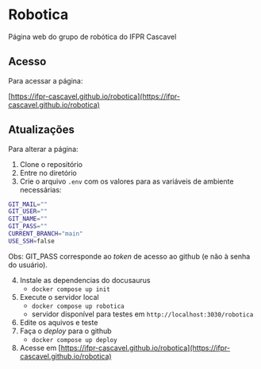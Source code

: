 # Robotica
Página web do grupo de robótica do IFPR Cascavel

## Acesso

Para acessar a página:

[https://ifpr-cascavel.github.io/robotica](https://ifpr-cascavel.github.io/robotica)

## Atualizações

Para alterar a página:

1. Clone o repositório
2. Entre no diretório
3. Crie o arquivo `.env` com os valores para as variáveis de ambiente necessárias:
```bash
GIT_MAIL=""
GIT_USER=""
GIT_NAME=""
GIT_PASS=""
CURRENT_BRANCH="main"
USE_SSH=false
```

Obs: GIT_PASS corresponde ao *token* de acesso ao github (e não à senha do usuário). 

4. Instale as dependencias do docusaurus
    - `docker compose up init`
5. Execute o servidor local
    - `docker compose up robotica`
    - servidor disponível para testes em `http://localhost:3030/robotica`
6. Edite os aquivos e teste
7. Faça o *deploy* para o github
    - `docker compose up deploy`
8. Acesse em [https://ifpr-cascavel.github.io/robotica](https://ifpr-cascavel.github.io/robotica)
